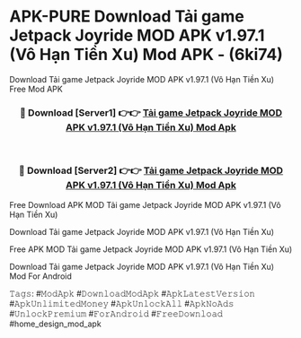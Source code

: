# APK-PURE Download Tải game Jetpack Joyride MOD APK v1.97.1 (Vô Hạn Tiền Xu) Mod APK - (6ki74)
Download Tải game Jetpack Joyride MOD APK v1.97.1 (Vô Hạn Tiền Xu) Free Mod APK

<div align="center">
<h3>🔴 Download [Server1] 👉👉 <a href="https://apk-comot.site?title=Tải_game_Jetpack_Joyride_MOD_APK_v1.97.1_(Vô_Hạn_Tiền_Xu)">Tải game Jetpack Joyride MOD APK v1.97.1 (Vô Hạn Tiền Xu) Mod Apk</a></h3><br>

<h3>🔴 Download [Server2] 👉👉 <a href="https://apk-comot.site?title=Tải_game_Jetpack_Joyride_MOD_APK_v1.97.1_(Vô_Hạn_Tiền_Xu)">Tải game Jetpack Joyride MOD APK v1.97.1 (Vô Hạn Tiền Xu) Mod Apk</a></h3>
</div>


Free Download APK MOD Tải game Jetpack Joyride MOD APK v1.97.1 (Vô Hạn Tiền Xu)

Download Tải game Jetpack Joyride MOD APK v1.97.1 (Vô Hạn Tiền Xu) 

Free APK MOD Tải game Jetpack Joyride MOD APK v1.97.1 (Vô Hạn Tiền Xu) 

Download Tải game Jetpack Joyride MOD APK v1.97.1 (Vô Hạn Tiền Xu) Mod For Android

𝚃𝚊𝚐𝚜: #𝙼𝚘𝚍𝙰𝚙𝚔 #𝙳𝚘𝚠𝚗𝚕𝚘𝚊𝚍𝙼𝚘𝚍𝙰𝚙𝚔 #𝙰𝚙𝚔𝙻𝚊𝚝𝚎𝚜𝚝𝚅𝚎𝚛𝚜𝚒𝚘𝚗 #𝙰𝚙𝚔𝚄𝚗𝚕𝚒𝚖𝚒𝚝𝚎𝚍𝙼𝚘𝚗𝚎𝚢 #𝙰𝚙𝚔𝚄𝚗𝚕𝚘𝚌𝚔𝙰𝚕𝚕 #𝙰𝚙𝚔𝙽𝚘𝙰𝚍𝚜 #𝚄𝚗𝚕𝚘𝚌𝚔𝙿𝚛𝚎𝚖𝚒𝚞𝚖 #𝙵𝚘𝚛𝙰𝚗𝚍𝚛𝚘𝚒𝚍 #𝙵𝚛𝚎𝚎𝙳𝚘𝚠𝚗𝚕𝚘𝚊𝚍 #home_design_mod_apk